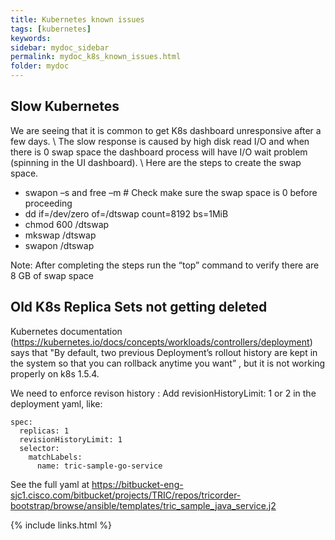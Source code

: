 ```yaml
---
title: Kubernetes known issues
tags: [kubernetes]
keywords:
sidebar: mydoc_sidebar
permalink: mydoc_k8s_known_issues.html
folder: mydoc
---
```


## Slow Kubernetes 

We are seeing that it is common to get K8s dashboard unresponsive after a few days. \\
The slow response is caused by high disk read I/O and when there is 0 swap space the dashboard process will have I/O wait problem (spinning in the UI dashboard). \\
Here are the steps to create the swap space.

*	swapon –s and free –m # Check make sure the swap space is 0 before proceeding
*	dd if=/dev/zero of=/dtswap count=8192 bs=1MiB
*	chmod 600 /dtswap
*	mkswap /dtswap
*	swapon /dtswap

Note: After completing the steps run the “top” command to verify there are 8 GB of swap space


## Old K8s Replica Sets not getting deleted

Kubernetes documentation (<https://kubernetes.io/docs/concepts/workloads/controllers/deployment>) says that "By default, two previous Deployment’s rollout history are kept in the system so that you can rollback anytime you want” , but it is not working properly on k8s 1.5.4.

We need to enforce revison history :
Add revisionHistoryLimit: 1 or 2 in the deployment yaml, like: 

    spec:
      replicas: 1
      revisionHistoryLimit: 1
      selector:
        matchLabels:
          name: tric-sample-go-service


See the full yaml at <https://bitbucket-eng-sjc1.cisco.com/bitbucket/projects/TRIC/repos/tricorder-bootstrap/browse/ansible/templates/tric_sample_java_service.j2>



{% include links.html %}
